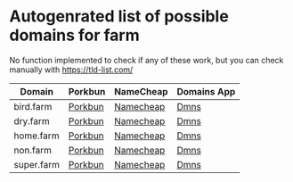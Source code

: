 # Autogenrated list of possible domains for farm

No function implemented to check if any of these work, but you can check manually with https://tld-list.com/

| Domain | Porkbun | NameCheap | Domains App |
|---|---|---|---|
| bird.farm | [Porkbun](https://porkbun.com/checkout/search?prb=e814663da1&tlds=&idnLanguage=&search=search&q=bird.farm) | [Namecheap](https://www.namecheap.com/domains/registration/results/?domain=bird.farm) | [Dmns](https://dmns.app/domains?q=bird.farm) |
| dry.farm | [Porkbun](https://porkbun.com/checkout/search?prb=e814663da1&tlds=&idnLanguage=&search=search&q=dry.farm) | [Namecheap](https://www.namecheap.com/domains/registration/results/?domain=dry.farm) | [Dmns](https://dmns.app/domains?q=dry.farm) |
| home.farm | [Porkbun](https://porkbun.com/checkout/search?prb=e814663da1&tlds=&idnLanguage=&search=search&q=home.farm) | [Namecheap](https://www.namecheap.com/domains/registration/results/?domain=home.farm) | [Dmns](https://dmns.app/domains?q=home.farm) |
| non.farm | [Porkbun](https://porkbun.com/checkout/search?prb=e814663da1&tlds=&idnLanguage=&search=search&q=non.farm) | [Namecheap](https://www.namecheap.com/domains/registration/results/?domain=non.farm) | [Dmns](https://dmns.app/domains?q=non.farm) |
| super.farm | [Porkbun](https://porkbun.com/checkout/search?prb=e814663da1&tlds=&idnLanguage=&search=search&q=super.farm) | [Namecheap](https://www.namecheap.com/domains/registration/results/?domain=super.farm) | [Dmns](https://dmns.app/domains?q=super.farm) |
